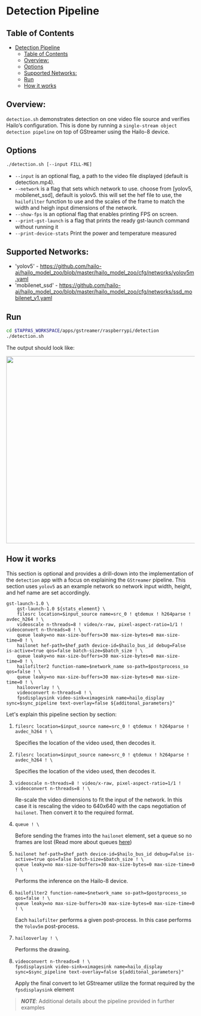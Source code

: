 # Detection Pipeline

## Table of Contents
- [Detection Pipeline](#detection-pipeline)
  - [Table of Contents](#table-of-contents)
  - [Overview:](#overview)
  - [Options](#options)
  - [Supported Networks:](#supported-networks)
  - [Run](#run)
  - [How it works](#how-it-works)

## Overview:
`detection.sh` demonstrates detection on one video file source and verifies Hailo’s configuration.
 This is done by running a `single-stream object detection pipeline` on top of GStreamer using the Hailo-8 device.

## Options
```sh
./detection.sh [--input FILL-ME]
```
* `--input` is an optional flag, a path to the video file displayed (default is detection.mp4).
* `--network`   is a flag that sets which network to use. choose from [yolov5, mobilenet_ssd], default is yolov5.
this will set the hef file to use, the `hailofilter` function to use and the scales of the frame to match the width and heigh input dimensions of the network.
* `--show-fps`  is an optional flag that enables printing FPS on screen. 
* `--print-gst-launch` is a flag that prints the ready gst-launch command without running it
* `--print-device-stats` Print the power and temperature measured

## Supported Networks:

* 'yolov5' - https://github.com/hailo-ai/hailo_model_zoo/blob/master/hailo_model_zoo/cfg/networks/yolov5m.yaml
* 'mobilenet_ssd' - https://github.com/hailo-ai/hailo_model_zoo/blob/master/hailo_model_zoo/cfg/networks/ssd_mobilenet_v1.yaml

## Run

```sh
cd $TAPPAS_WORKSPACE/apps/gstreamer/raspberrypi/detection
./detection.sh
```
The output should look like:
<div align="center">
    <img src="readme_resources/pipeline_run.gif" width="600px" height="500px"/> 
</div>

## How it works
This section is optional and provides a drill-down into the implementation of the `detection` app with a focus on explaining the `GStreamer` pipeline.
This section uses `yolov5` as an example network so network input width, height, and hef name are set accordingly.

```
gst-launch-1.0 \
    gst-launch-1.0 ${stats_element} \
    filesrc location=$input_source name=src_0 ! qtdemux ! h264parse ! avdec_h264 ! \
    videoscale n-threads=8 ! video/x-raw, pixel-aspect-ratio=1/1 ! videoconvert n-threads=8 ! \
    queue leaky=no max-size-buffers=30 max-size-bytes=0 max-size-time=0 ! \
    hailonet hef-path=$hef_path device-id=$hailo_bus_id debug=False is-active=true qos=false batch-size=$batch_size ! \
    queue leaky=no max-size-buffers=30 max-size-bytes=0 max-size-time=0 ! \
    hailofilter2 function-name=$network_name so-path=$postprocess_so qos=false ! \
    queue leaky=no max-size-buffers=30 max-size-bytes=0 max-size-time=0 ! \
    hailooverlay ! \
    videoconvert n-threads=8 ! \
    fpsdisplaysink video-sink=ximagesink name=hailo_display sync=$sync_pipeline text-overlay=false ${additonal_parameters}"
```
Let's explain this pipeline section by section:
1.  ```
    filesrc location=$input_source name=src_0 ! qtdemux ! h264parse ! avdec_h264 ! \
    ```
    Specifies the location of the video used, then decodes it. 
2.  ```
    filesrc location=$input_source name=src_0 ! qtdemux ! h264parse ! avdec_h264 ! \
    ```
    Specifies the location of the video used, then decodes it. 
    
3. ```
   videoscale n-threads=8 ! video/x-raw, pixel-aspect-ratio=1/1 ! videoconvert n-threads=8 ! \
   ```
   Re-scale the video dimensions to fit the input of the network. In this case it is rescaling the video to 640x640 with the caps negotiation of `hailonet`. Then convert it to the required format. 

4.  ```
    queue ! \
    ```
    Before sending the frames into the `hailonet` element, set a queue so no frames are lost (Read more about queues [here](https://gstreamer.freedesktop.org/documentation/coreelements/queue.html?gi-language=c))

5.  ```
    hailonet hef-path=$hef_path device-id=$hailo_bus_id debug=False is-active=true qos=false batch-size=$batch_size ! \
    queue leaky=no max-size-buffers=30 max-size-bytes=0 max-size-time=0 ! \
    ```
    Performs the inference on the Hailo-8 device.
6.  ```
    hailofilter2 function-name=$network_name so-path=$postprocess_so qos=false ! \
    queue leaky=no max-size-buffers=30 max-size-bytes=0 max-size-time=0 ! \
    ```
    Each `hailofilter` performs a given post-process. In this case performs the `Yolov5m` post-process.

7.  ```
    hailooverlay ! \
    ```
    Performs the drawing. 

8.  ```
    videoconvert n-threads=8 ! \
    fpsdisplaysink video-sink=ximagesink name=hailo_display sync=$sync_pipeline text-overlay=false ${additonal_parameters}"
    ```
    Apply the final convert to let GStreamer utilize the format required by the `fpsdisplaysink` element

> ***NOTE***: Additional details about the pipeline provided in further examples
